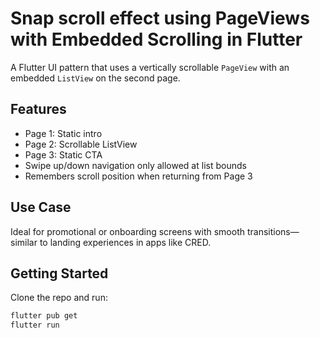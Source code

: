 # Snap scroll effect using PageViews with Embedded Scrolling in Flutter

A Flutter UI pattern that uses a vertically scrollable `PageView` with an embedded `ListView` on the second page.

## Features

- Page 1: Static intro
- Page 2: Scrollable ListView
- Page 3: Static CTA
- Swipe up/down navigation only allowed at list bounds
- Remembers scroll position when returning from Page 3

## Use Case

Ideal for promotional or onboarding screens with smooth transitions—similar to landing experiences in apps like CRED.

## Getting Started

Clone the repo and run:

```bash
flutter pub get
flutter run
